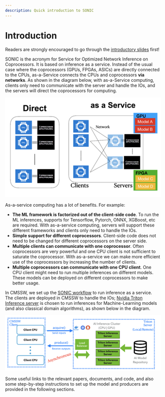 ```yaml
---
description: Quick introduction to SONIC
---
```


# Introduction

Readers are strongly encouraged to go through the [introductory slides](files/SONIC\_Introduction\_MLHATS.pdf) first!&#x20;

SONIC is the acronym for Service for Optimized Network Inference on Coprocessors. It is based on inference as a service. Instead of the usual case where the coprocessors (GPUs, FPGAs, ASICs) are directly connected to the CPUs, as-a-Service connects the CPUs and coprocessors **via networks**. As shown in the diagram below, with as-a-Service computing, clients only need to communicate with the server and handle the IOs, and the servers will direct the coprocessors for computing.

![Direct connection vs as-a-service](<.gitbook/assets/image (1) (1).png>)

As-a-service computing has a lot of benefits. For example:

* **The ML framework is factorized out of the client-side code**. To run the ML inferences, supports for Tensorflow, Pytorch, ONNX, XGBoost, etc are required. With as-a-service computing, servers will support these different frameworks and clients only need to handle the IOs.
* **Simple support for different coprocessors**. Client-side code does not need to be changed for different coprocessors on the server side.
* **Multiple clients can communicate with one coprocessor**. Often coprocessors are very powerful and one CPU client is not sufficient to saturate the coprocessor. With as-a-service we can make more efficient use of the coprocessors by increasing the number of clients.
* **Multiple coprocessors can communicate with one CPU client**. One CPU client might need to run multiple inferences on different models. These models can be deployed on different coprocessors to make better usage.&#x20;

In CMSSW, we set up the [SONIC workflow](https://github.com/cms-sw/cmssw/tree/master/HeterogeneousCore/SonicCore) to run inference as a service. The clients are deployed in CMSSW to handle the IOs; [Nvidia Triton Inference server](https://github.com/triton-inference-server/server) is chosen to run inferences for Machine-Learning models (and also classical domain algorithms), as shown below in the diagram.

![SONIC in CMSSW](<.gitbook/assets/image (1).png>)

Some useful links to the relevant papers, documents, and code, and also some step-by-step instructions to set up the model and producers are provided in the following sections.
